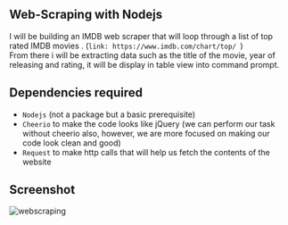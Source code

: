 ## Web-Scraping with Nodejs

I will be building an IMDB web scraper that will loop through a list of top rated IMDB movies .  (`link: https://www.imdb.com/chart/top/ `)<br>
From there i will be extracting data such as the title of the movie, year of releasing and rating, it will be display in table view into command prompt.

## Dependencies required

- `Nodejs` (not a package but a basic prerequisite)
- `Cheerio` to make the code looks like jQuery (we can perform our task without cheerio also, however, we are more focused on making our code look clean and good)
- `Request` to make http calls that will help us fetch the contents of the website

## Screenshot

![webscraping](https://user-images.githubusercontent.com/67471717/117568921-ac036a80-b0e0-11eb-98c7-f1f2432e1be3.PNG)
